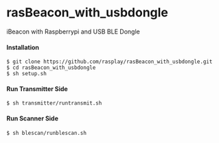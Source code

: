 # rasBeacon_with_usbdongle
iBeacon with Raspberrypi and USB BLE Dongle

#### Installation
```
$ git clone https://github.com/rasplay/rasBeacon_with_usbdongle.git
$ cd rasBeacon_with_usbdongle
$ sh setup.sh
```

#### Run Transmitter Side
```
$ sh transmitter/runtransmit.sh
```

#### Run Scanner Side
```
$ sh blescan/runblescan.sh
```

